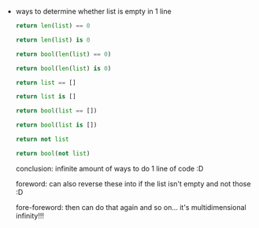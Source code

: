 -   ways to determine whether list is empty in 1 line
    
    ```python
    return len(list) == 0
    ```
    
    ```python
    return len(list) is 0
    ```
    
    ```python
    return bool(len(list) == 0)
    ```
    
    ```python
    return bool(len(list) is 0)
    ```
    
    ```python
    return list == []
    ```
    
    ```python
    return list is []
    ```
    
    ```python
    return bool(list == [])
    ```
    
    ```python
    return bool(list is [])
    ```
    
    ```python
    return not list
    ```
    
    ```python
    return bool(not list)
    ```
    
    conclusion: infinite amount of ways to do 1 line of code :D
    
    foreword: can also reverse these into if the list isn't empty and not those :D
    
    fore-foreword: then can do that again and so on... it's multidimensional infinity!!!